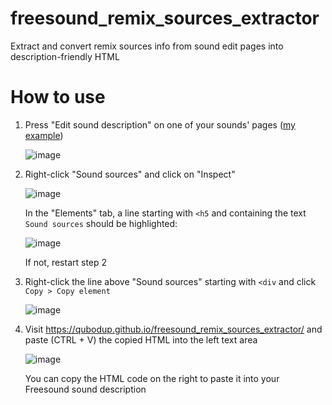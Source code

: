 # freesound_remix_sources_extractor
Extract and convert remix sources info from sound edit pages into description-friendly HTML

# How to use

1. Press "Edit sound description" on one of your sounds' pages ([my example](https://freesound.org/people/qubodup/sounds/442827/))

   ![image](https://github.com/user-attachments/assets/65e03327-ae79-446f-883d-9fabbee5d993)
   
2. Right-click "Sound sources" and click on "Inspect"

   ![image](https://github.com/user-attachments/assets/1f44e6bc-f12e-4903-9e3b-b5878788a101)

   In the "Elements" tab, a line starting with `<h5` and containing the text `Sound sources` should be highlighted:

   ![image](https://github.com/user-attachments/assets/fa39dd72-057a-434f-8b73-0057b27192c4)

   If not, restart step 2

3. Right-click the line above "Sound sources" starting with `<div` and click `Copy > Copy element`

   ![image](https://github.com/user-attachments/assets/81cfd986-a3a2-425a-82c8-c799b10c616c)

4. Visit https://qubodup.github.io/freesound_remix_sources_extractor/ and paste (CTRL + V) the copied HTML into the left text area

   ![image](https://github.com/user-attachments/assets/faf50557-138b-4de6-b6f1-6ff38b06f72e)

   You can copy the HTML code on the right to paste it into your Freesound sound description
